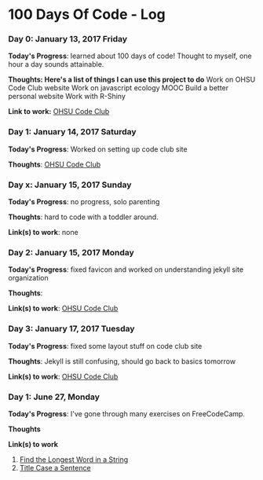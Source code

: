 # 100 Days Of Code - Log

### Day 0: January 13, 2017 Friday

**Today's Progress**: learned about 100 days of code! Thought to myself, one hour a day sounds attainable.

**Thoughts: Here's a list of things I can use this project to do** 
Work on OHSU Code Club website 
Work on javascript ecology MOOC
Build a better personal website
Work with R-Shiny

**Link to work:** [OHSU Code Club](https://daniellecrobinson.github.io/OHSU-Code-Club/)

### Day 1: January 14, 2017 Saturday

**Today's Progress**: Worked on setting up code club site

**Thoughts**: [OHSU Code Club](https://daniellecrobinson.github.io/OHSU-Code-Club/)


### Day x: January 15, 2017 Sunday

**Today's Progress**: no progress, solo parenting 

**Thoughts**: hard to code with a toddler around.

**Link(s) to work**: none


### Day 2: January 15, 2017 Monday

**Today's Progress**: fixed favicon and worked on understanding jekyll site organization

**Thoughts**: 

**Link(s) to work**: [OHSU Code Club](https://daniellecrobinson.github.io/OHSU-Code-Club/)


### Day 3: January 17, 2017 Tuesday

**Today's Progress**: fixed some layout stuff on code club site

**Thoughts**: Jekyll is still confusing, should go back to basics tomorrow

**Link(s) to work**: [OHSU Code Club](https://daniellecrobinson.github.io/OHSU-Code-Club/)


### Day 1: June 27, Monday

**Today's Progress**: I've gone through many exercises on FreeCodeCamp.

**Thoughts** 

**Link(s) to work**
1. [Find the Longest Word in a String](https://www.freecodecamp.com/challenges/find-the-longest-word-in-a-string)
2. [Title Case a Sentence](https://www.freecodecamp.com/challenges/title-case-a-sentence)
